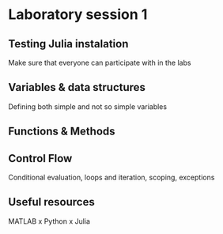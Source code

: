 # Laboratory session 1
## Testing Julia instalation
Make sure that everyone can participate with in the labs
## Variables & data structures
Defining both simple and not so simple variables
## Functions & Methods
## Control Flow
Conditional evaluation, loops and iteration, scoping, exceptions

## Useful resources
MATLAB x Python x Julia